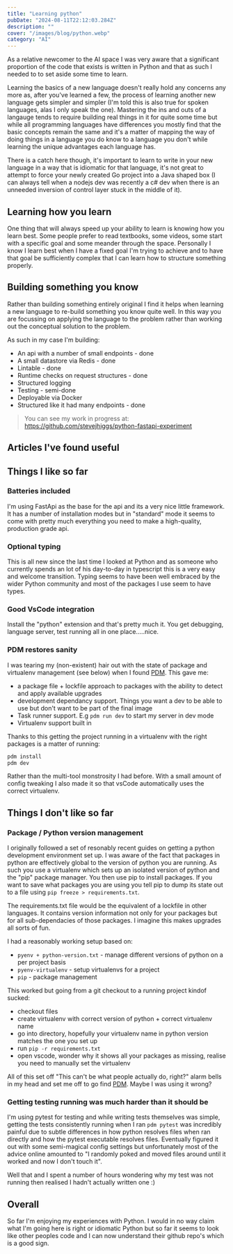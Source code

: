 ```yaml
---
title: "Learning python"
pubDate: "2024-08-11T22:12:03.284Z"
description: ""
cover: "/images/blog/python.webp"
category: "AI"
---
```


As a relative newcomer to the AI space I was very aware that a significant proportion of the code that exists is written in Python and that as such I needed to to set aside some time to learn.

Learning the basics of a new language doesn't really hold any concerns any more as, after you've learned a few, the process of learning another new language gets simpler and simpler (I'm told this is also true for spoken languages, alas I only speak the one). Mastering the ins and outs of a langauge tends to require building real things in it for quite some time but while all programming languages have differences you mostly find that the basic concepts remain the same and it's a matter of mapping the way of doing things in a language you do know to a language you don't while learning the unique advantages each language has.

There is a catch here though, it's important to learn to write in your new language in a way that is idiomatic for that language, it's not great to attempt to force your newly created Go project into a Java shaped box (I can always tell when a nodejs dev was recently a c# dev when there is an unneeded inversion of control layer stuck in the middle of it).

## Learning how you learn

One thing that will always speed up your ability to learn is knowing how you learn best. Some people prefer to read textbooks, some videos, some start with a specific goal and some meander through the space. Personally I know I learn best when I have a fixed goal I'm trying to achieve and to have that goal be sufficiently complex that I can learn how to structure something properly.

## Building something you know

Rather than building something entirely original I find it helps when learning a new language to re-build something you know quite well. In this way you are focussing on applying the language to the problem rather than working out the conceptual solution to the problem.

As such in my case I'm building:

- An api with a number of small endpoints - done
- A small datastore via Redis - done
- Lintable - done
- Runtime checks on request structures - done
- Structured logging
- Testing - semi-done
- Deployable via Docker
- Structured like it had many endpoints - done

> You can see my work in progress at: https://github.com/stevejhiggs/python-fastapi-experiment

## Articles I've found useful

## Things I like so far

### Batteries included

I'm using FastApi as the base for the api and its a very nice little framework. It has a number of installation modes but in "standard" mode it seems to come with pretty much everything you need to make a high-quality, production grade api.

### Optional typing

This is all new since the last time I looked at Python and as someone who currently spends an lot of his day-to-day in typescript this is a very easy and welcome transition. Typing seems to have been well embraced by the wider Python community and most of the packages I use seem to have types.

### Good VsCode integration

Install the "python" extension and that's pretty much it. You get debugging, language server, test running all in one place.....nice.

### PDM restores sanity

I was tearing my (non-existent) hair out with the state of package and virtualenv management (see below) when I found [PDM](https://pdm-project.org/). This gave me:

- a package file + lockfile approach to packages with the ability to detect and apply available upgrades
- development dependancy support. Things you want a dev to be able to use but don't want to be part of the final image
- Task runner support. E.g `pdm run dev` to start my server in dev mode
- Virtualenv support built in

Thanks to this getting the project running in a virtualenv with the right packages is a matter of running:

```bash
pdm install
pdm dev
```

Rather than the multi-tool monstrosity I had before. With a small amount of config tweaking I also made it so that vsCode automatically uses the correct virtualenv.

## Things I don't like so far

### Package / Python version management

I originally followed a set of resonably recent guides on getting a python development environment set up. I was aware of the fact that packages in python are effectively global to the version of python you are running. As such you use a virtualenv which sets up an isolated version of python and the "pip" package manager. You then use pip to install packages. If you want to save what packages you are using you tell pip to dump its state out to a file using `pip freeze > requirements.txt`.

The requirements.txt file would be the equivalent of a lockfile in other languages. It contains version information not only for your packages but for all sub-dependacies of those packages. I imagine this makes upgrades all sorts of fun.

I had a reasonably working setup based on:

- `pyenv + python-version.txt` - manage different versions of python on a per project basis
- `pyenv-virtualenv` - setup virtualenvs for a project
- `pip` - package management

This worked but going from a git checkout to a running project kindof sucked:

- checkout files
- create virtualenv with correct version of python + correct virtualenv name
- go into directory, hopefully your virtualenv name in python version matches the one you set up
- run `pip -r requirements.txt`
- open vscode, wonder why it shows all your packages as missing, realise you need to manually set the virtualenv

All of this set off "This can't be what people actually do, right?" alarm bells in my head and set me off to go find [PDM](https://pdm-project.org/). Maybe I was using it wrong?

### Getting testing running was much harder than it should be

I'm using pytest for testing and while writing tests themselves was simple, getting the tests consistently running when I ran `pdm pytest` was incredibly painful due to subtle differences in how python resolves files when ran directly and how the pytest executable resolves files. Eventually figured it out with some semi-magical config settings but unfortunately most of the advice online amounted to "I randomly poked and moved files around until it worked and now I don't touch it".

Well that and I spent a number of hours wondering why my test was not running then realised I hadn't actually written one :)

## Overall

So far I'm enjoying my experiences with Python. I would in no way claim what I'm going here is right or idiomatic Python but so far it seems to look like other peoples code and I can now understand their github repo's which is a good sign.